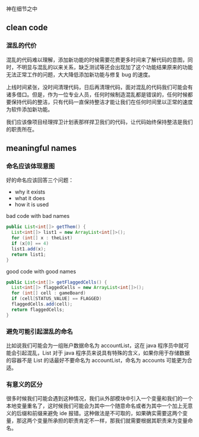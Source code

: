 神在细节之中

## clean code

### 混乱的代价

混乱的代码难以理解，添加新功能的时候需要花费更多时间来了解代码的意图，同时，不明显与混乱的以来关系，缺乏测试等还会出现加了这个功能结果原来的功能无法正常工作的问题，大大降低添加新功能与修复 bug 的速度。

上线时间紧张，没时间清理代码，日后再清理代码，面对混乱的代码我们可能会有诸多借口。但是，作为一位专业人员，任何时候制造混乱都是错误的，任何时候都要保持代码的整洁，只有代码一直保持整洁才能让我们在任何时间里以正常的速度为软件添加新功能。

我们应该像项目经理捍卫计划表那样捍卫我们的代码，让代码始终保持整洁是我们的职责所在。

## meaningful names

### 命名应该体现意图

好的命名应该回答三个问题：

- why it exists
- what it does
- how it is used

bad code with bad names

```java
public List<int[]> getThem() {
  List<int[]> list1 = new ArrayList<int[]>();
  for (int[] x : theList)
  if (x[0] == 4)
  list1.add(x);
  return list1;
}
```

good code with good names

```java
public List<int[]> getFlaggedCells() {
  List<int[]> flaggedCells = new ArrayList<int[]>();
  for (int[] cell : gameBoard)
  if (cell[STATUS_VALUE] == FLAGGED)
  flaggedCells.add(cell);
  return flaggedCells;
}
```

### 避免可能引起混乱的命名

比如说我们可能会为一组账户数据命名为 accountList，这在 java 程序员中就可能会引起混乱，List 对于 java 程序员来说具有特殊的含义，如果你用于存储数据的容器不是 List 的话最好不要命名为 accountList，命名为 accounts 可能更为合适。

### 有意义的区分

很多时候我们可能会遇到这种情况，我们从外部模块中引入一个变量和我们的一个本地变量重名了，这时候我们可能会为其中一个随意命名或者为其中一个加上无意义的后缀和前缀来避免 ide 报错。这种做法是不可取的，如果确实需要这两个变量，那这两个变量所承担的职责肯定不一样，那我们就需要根据其职责来为变量命名。
